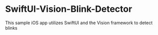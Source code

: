 # SwiftUI-Vision-Blink-Detector
This sample iOS app utilizes SwiftUI and the Vision framework to detect blinks
